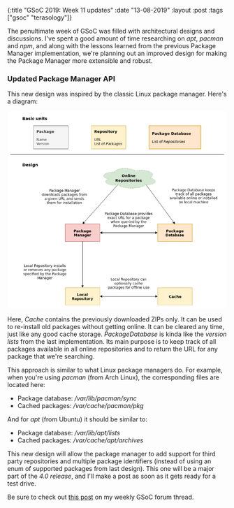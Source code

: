 {:title  "GSoC 2019: Week 11 updates"
 :date   "13-08-2019"
 :layout :post
 :tags   ["gsoc" "terasology"]}

The penultimate week of GSoC was filled with architectural designs and discussions. I've spent a good amount of time researching on _apt_, _pacman_ and _npm_, and along with the lessons learned from the previous Package Manager implementation, we're planning out an improved design for making the Package Manager more extensible and robust. <!-- more -->

### Updated Package Manager API

This new design was inspired by the classic Linux package manager. Here's a diagram:

![Diagram](/img/2019/pkgmgr2.png)

Here, _Cache_ contains the previously downloaded ZIPs only. It can be used to re-install old packages without getting online. It can be cleared any time, just like any good cache storage. _PackageDatabase_ is kinda like the _version lists_ from the last implementation. Its main purpose is to keep track of all packages available in all online repositories and to return the URL for any package that we're searching.

This approach is similar to what Linux package managers do. For example, when you're using _pacman_ (from Arch Linux), the corresponding files are located here:

* Package database: _/var/lib/pacman/sync_
* Cached packages: _/var/cache/pacman/pkg_

And for _apt_ (from Ubuntu) it should be similar to:

* Package database: _/var/lib/apt/lists_
* Cached packages: _/var/cache/apt/archives_

This new design will allow the package manager to add support for third party repositories and multiple package identifiers (instead of using an enum of supported packages from last design). This one will be a major part of the _4.0 release_, and I'll make a post as soon as it gets ready for a test drive.

Be sure to check out [this post](https://forum.terasology.org/threads/gsoc-2019-terasology-launcher-4-0.2268/post-16389) on my weekly GSoC forum thread.